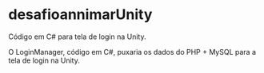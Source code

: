 # desafioannimarUnity
Código em C# para tela de login na Unity.

O LoginManager, código em C#, puxaria os dados do PHP + MySQL para a tela de login na Unity.
